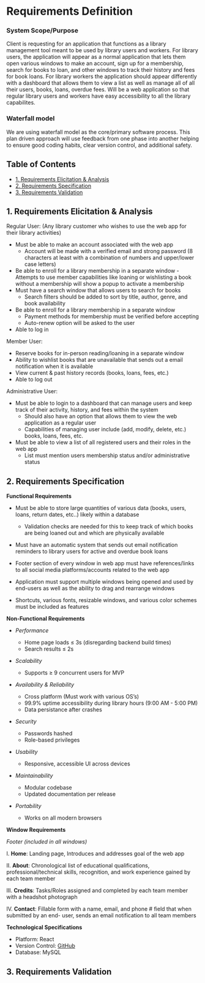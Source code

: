 # Requirements Definition

### **System Scope/Purpose**

Client is requesting for an application that functions as a library management tool meant to be used by library users and workers. For library users, the 
application will appear as a normal application that lets them open various windows to make an account, sign up for a membership, search for books to loan, and 
other windows to track their history and fees for book loans. For library workers the application should appear differently with a dashboard that allows them to 
view a list as well as manage all of all their users, books, loans, overdue fees. Will be a web application so that regular library users and workers have easy 
accessibility to all the library capabilites.

### **Waterfall model**

We are using waterfall model as the core/primary software process.
This plan driven approach will use feedback from one phase into another helping to ensure good coding habits, clear version control, and additional safety.


## Table of Contents
- [1. Requirements Elicitation & Analysis](#1-requirements-elicitation--analysis)
- [2. Requirements Specification](#2-requirements-specification)
- [3. Requirements Validation](#3-requirements-validation)


##  1. Requirements Elicitation & Analysis

Regular User: (Any library customer who wishes to use the web app for their library activities)
- Must be able to make an account associated with the web app
  - Account will be made with a verified email and strong password (8 characters at least with a combination of numbers and upper/lower case letters)
- Be able to enroll for a library membership in a separate window
  -Attempts to use member capabilities like loaning or wishlisting a book without a membership will show a popup to activate a membership
- Must have a search window that allows users to search for books
  - Search filters should be added to sort by title, author, genre, and book availability
- Be able to enroll for a library membership in a separate window
  - Payment methods for membership must be verified before accepting
  - Auto-renew option will be asked to the user
- Able to log in

Member User: 
- Reserve books for in-person reading/loaning in a separate window 
- Ability to wishlist books that are unavailable that sends out a email notification when it is available
- View current & past history records (books, loans, fees, etc.)
- Able to log out

Administrative User:
- Must be able to login to a dashboard that can manage users and keep track of their activity, history, and fees within the system
  - Should also have an option that allows them to view the web application as a regular user
  - Capabilities of managing user include (add, modify, delete, etc.) books, loans, fees, etc.
- Must be able to view a list of all registered users and their roles in the web app
  - List must mention users membership status and/or administrative status

##  2. Requirements Specification
**Functional Requirements**

- Must be able to store large quantities of various data (books, users, loans, return dates, etc..) likely within a database
  - Validation checks are needed for this to keep track of which books are being loaned out and which are physically available
- Must have an automatic system that sends out email notification reminders to library users for active and overdue book loans

- Footer section of every window in web app must have references/links to all social media platforms/accounts related to the web app

- Application must support multiple windows being opened and used by end-users as well as the ability to drag and rearrange windows

- Shortcuts, various fonts, resizable windows, and various color schemes must be included as features

**Non-Functional Requirements**
- *Performance*
  - Home page loads ≤ 3s  (disregarding backend build times)
  - Search results ≤ 2s

- *Scalability*
  - Supports ≥ 9 concurrent users for MVP

- *Availability & Reliability*
  - Cross platform (Must work with various OS’s)
  - 99.9% uptime accessibility during library hours (9:00 AM - 5:00 PM)
  - Data persistance after crashes

- *Security*
  - Passwords hashed  
  - Role-based privileges

- *Usability*
  - Responsive, accessible UI across devices

- *Maintainability*
  - Modular codebase  
  - Updated documentation per release

- *Portability*
  - Works on all modern browsers

**Window Requirements**

*Footer (included in all windows)*

I. **Home**: Landing page, Introduces and addresses goal of the web app

II\. **About**: Chronological list of educational qualifications,
 professional/technical skills, recognition, and work experience gained
 by each team member

III\. **Credits**: Tasks/Roles assigned and completed by each team member
 with a headshot photograph

IV\. **Contact**: Fillable form with a name, email, and phone \# field
 that when submitted by an end- user, sends an email notification
 to all team members


**Technological Specifications**

- Platform: React
- Version Control: [GitHub](https://github.com/P-Delta)
- Database: MySQL

##  3. Requirements Validation
